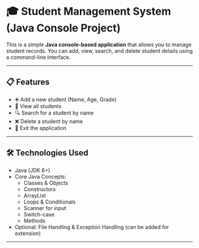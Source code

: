 # 🎓 Student Management System (Java Console Project)

This is a simple **Java console-based application** that allows you to manage student records. You can add, view, search, and delete student details using a command-line interface.

---

## 📋 Features

- ➕ Add a new student (Name, Age, Grade)
- 📃 View all students
- 🔍 Search for a student by name
- ❌ Delete a student by name
- 🚪 Exit the application

---

## 🛠️ Technologies Used

- Java (JDK 8+)
- Core Java Concepts:
  - Classes & Objects
  - Constructors
  - ArrayList
  - Loops & Conditionals
  - Scanner for input
  - Switch-case
  - Methods
- Optional: File Handling & Exception Handling (can be added for extension)

---



